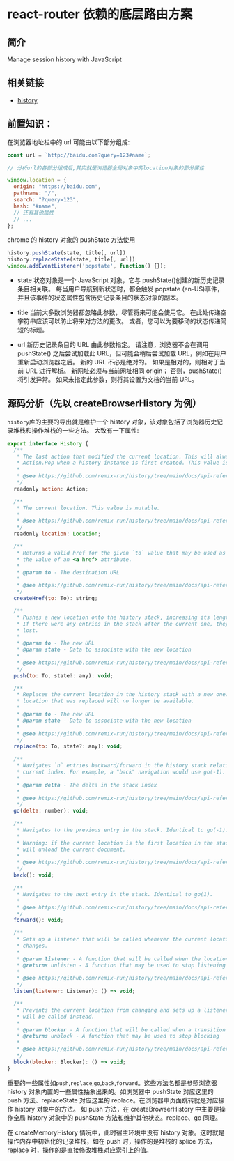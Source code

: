 # react-router 依赖的底层路由方案

## 简介

Manage session history with JavaScript

## 相关链接

- [history](https://github.com/remix-run/history)

## 前置知识：

在浏览器地址栏中的 url 可能由以下部分组成:

```js
const url = `http://baidu.com?query=123#name`;

// 分析url的各部分组成后,其实就是浏览器全局对象中的location对象的部分属性

window.location = {
  origin: "https://baidu.com",
  pathname: "/",
  search: "?query=123",
  hash: "#name",
  // 还有其他属性
  // ...
};
```

chrome 的 history 对象的 pushState 方法使用

```js
history.pushState(state, title[, url])
history.replaceState(state, title[, url])
window.addEventListener('popstate', function() {});
```

- state 状态对象是一个 JavaScript 对象，它与 pushState()创建的新历史记录条目相关联。 每当用户导航到新状态时，都会触发 popstate (en-US)事件，并且该事件的状态属性包含历史记录条目的状态对象的副本。

- title
  当前大多数浏览器都忽略此参数，尽管将来可能会使用它。 在此处传递空字符串应该可以防止将来对方法的更改。 或者，您可以为要移动的状态传递简短的标题。

- url 新历史记录条目的 URL 由此参数指定。 请注意，浏览器不会在调用 pushState() 之后尝试加载此 URL，但可能会稍后尝试加载 URL，例如在用户重新启动浏览器之后。 新的 URL 不必是绝对的。 如果是相对的，则相对于当前 URL 进行解析。 新网址必须与当前网址相同 origin； 否则，pushState()将引发异常。 如果未指定此参数，则将其设置为文档的当前 URL。

## 源码分析（先以 createBrowserHistory 为例）

`history`库的主要的导出就是维护一个 history 对象，该对象包括了浏览器历史记录堆栈和操作堆栈的一些方法。
大致有一下属性:

```js
export interface History {
  /**
   * The last action that modified the current location. This will always be
   * Action.Pop when a history instance is first created. This value is mutable.
   *
   * @see https://github.com/remix-run/history/tree/main/docs/api-reference.md#history.action
   */
  readonly action: Action;

  /**
   * The current location. This value is mutable.
   *
   * @see https://github.com/remix-run/history/tree/main/docs/api-reference.md#history.location
   */
  readonly location: Location;

  /**
   * Returns a valid href for the given `to` value that may be used as
   * the value of an <a href> attribute.
   *
   * @param to - The destination URL
   *
   * @see https://github.com/remix-run/history/tree/main/docs/api-reference.md#history.createHref
   */
  createHref(to: To): string;

  /**
   * Pushes a new location onto the history stack, increasing its length by one.
   * If there were any entries in the stack after the current one, they are
   * lost.
   *
   * @param to - The new URL
   * @param state - Data to associate with the new location
   *
   * @see https://github.com/remix-run/history/tree/main/docs/api-reference.md#history.push
   */
  push(to: To, state?: any): void;

  /**
   * Replaces the current location in the history stack with a new one.  The
   * location that was replaced will no longer be available.
   *
   * @param to - The new URL
   * @param state - Data to associate with the new location
   *
   * @see https://github.com/remix-run/history/tree/main/docs/api-reference.md#history.replace
   */
  replace(to: To, state?: any): void;

  /**
   * Navigates `n` entries backward/forward in the history stack relative to the
   * current index. For example, a "back" navigation would use go(-1).
   *
   * @param delta - The delta in the stack index
   *
   * @see https://github.com/remix-run/history/tree/main/docs/api-reference.md#history.go
   */
  go(delta: number): void;

  /**
   * Navigates to the previous entry in the stack. Identical to go(-1).
   *
   * Warning: if the current location is the first location in the stack, this
   * will unload the current document.
   *
   * @see https://github.com/remix-run/history/tree/main/docs/api-reference.md#history.back
   */
  back(): void;

  /**
   * Navigates to the next entry in the stack. Identical to go(1).
   *
   * @see https://github.com/remix-run/history/tree/main/docs/api-reference.md#history.forward
   */
  forward(): void;

  /**
   * Sets up a listener that will be called whenever the current location
   * changes.
   *
   * @param listener - A function that will be called when the location changes
   * @returns unlisten - A function that may be used to stop listening
   *
   * @see https://github.com/remix-run/history/tree/main/docs/api-reference.md#history.listen
   */
  listen(listener: Listener): () => void;

  /**
   * Prevents the current location from changing and sets up a listener that
   * will be called instead.
   *
   * @param blocker - A function that will be called when a transition is blocked
   * @returns unblock - A function that may be used to stop blocking
   *
   * @see https://github.com/remix-run/history/tree/main/docs/api-reference.md#history.block
   */
  block(blocker: Blocker): () => void;
}
```

重要的一些属性如`push`,`replace`,`go`,`back`,`forward`。这些方法名都是参照浏览器 history 对象内置的一些属性抽象出来的。如浏览器中 pushState 对应这里的 push 方法、replaceState 对应这里的 replace。在浏览器中页面跳转就是对应操作 history 对象中的方法。
如 push 方法，在 createBrowserHistory 中主要是操作全局 history 对象中的 pushState 方法和维护其他状态。replace、go 同理。

在 createMemoryHistory 情况中，此时宿主环境中没有 history 对象。这时就是操作内存中初始化的记录堆栈，如在 push 时，操作的是堆栈的 splice 方法，replace 时，操作的是直接修改堆栈对应索引上的值。
